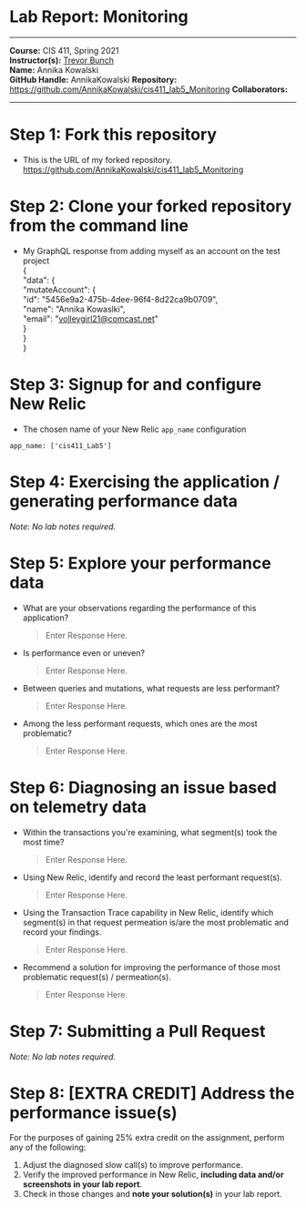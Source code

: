 # Lab Report: Monitoring
___
**Course:** CIS 411, Spring 2021  
**Instructor(s):** [Trevor Bunch](https://github.com/trevordbunch)  
**Name:** Annika Kowalski  
**GitHub Handle:** AnnikaKowalski
**Repository:** https://github.com/AnnikaKowalski/cis411_lab5_Monitoring 
**Collaborators:** 
___

# Step 1: Fork this repository
  - This is the URL of my forked repository. https://github.com/AnnikaKowalski/cis411_lab5_Monitoring

# Step 2: Clone your forked repository from the command line
- My GraphQL response from adding myself as an account on the test project  
{  
  "data": {  
    "mutateAccount": {  
      "id": "5456e9a2-475b-4dee-96f4-8d22ca9b0709",  
      "name": "Annika Kowaslki",  
      "email": "volleygirl21@comcast.net"  
    }  
  }  
}
# Step 3: Signup for and configure New Relic
- The chosen name of your New Relic ```app_name``` configuration
```
app_name: ['cis411_Lab5']
```

# Step 4: Exercising the application / generating performance data

_Note: No lab notes required._

# Step 5: Explore your performance data
* What are your observations regarding the performance of this application? 
  > Enter Response Here.
* Is performance even or uneven? 
  > Enter Response Here.
* Between queries and mutations, what requests are less performant? 
  > Enter Response Here.
* Among the less performant requests, which ones are the most problematic?
  > Enter Response Here.

# Step 6: Diagnosing an issue based on telemetry data
* Within the transactions you're examining, what segment(s) took the most time?
  > Enter Response Here.
* Using New Relic, identify and record the least performant request(s).
  > Enter Response Here.
* Using the Transaction Trace capability in New Relic, identify which segment(s) in that request permeation is/are the most problematic and record your findings.
  > Enter Response Here.
* Recommend a solution for improving the performance of those most problematic request(s) / permeation(s).
  > Enter Response Here.

# Step 7: Submitting a Pull Request
_Note: No lab notes required._

# Step 8: [EXTRA CREDIT] Address the performance issue(s)
For the purposes of gaining 25% extra credit on the assignment, perform any of the following:
1. Adjust the diagnosed slow call(s) to improve performance. 
2. Verify the improved performance in New Relic, **including data and/or screenshots in your lab report**.
2. Check in those changes and **note your solution(s)** in your lab report.